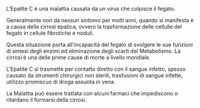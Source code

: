 L'Epatite C è una malattia causata da un virus che colpisce il fegato.

Generalmente non da nessun sintomo per molti anni, quando si manifesta è a causa della cirrosi epatica, ovvero la trasformazione delle cellulle del
fegato in cellule fibrotiche e noduli.

Questa situazione porta all'incapacità del fegato di svolgere le sue funzioni di sintesi degli enzimi ed eliminazione degli scarti del Metabolismo. La
cirrosi è una delle prime cause di morte a livello mondiale.

L'Epatite C si trasmette per contatto diretto con il sangue infetto, spesso causato da strumenti chirurgici non sterili, trasfusioni di sangue
infette, utilizzo promiscuo di droga assunta in vena.

La Malattia può essere trattata con alcuni farmaci che impediscono o ritardano il formarsi della cirrosi.
